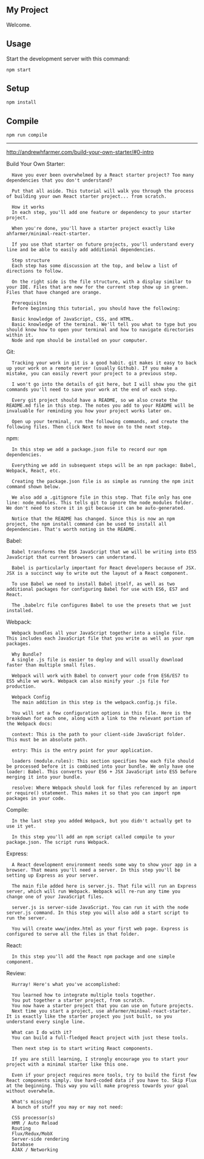 My Project
---

Welcome.

Usage
---

Start the development server with this command:

```
npm start
```


Setup
---

```
npm install
```

Compile
---

```
npm run compile
```


_______________________________________________________________________________

http://andrewhfarmer.com/build-your-own-starter/#0-intro

Build Your Own Starter:

      Have you ever been overwhelmed by a React starter project? Too many dependencies that you don't understand?

      Put that all aside. This tutorial will walk you through the process of building your own React starter project... from scratch.

      How it works
      In each step, you'll add one feature or dependency to your starter project.

      When you're done, you'll have a starter project exactly like ahfarmer/minimal-react-starter.

      If you use that starter on future projects, you'll understand every line and be able to easily add additional dependencies.

      Step structure
      Each step has some discussion at the top, and below a list of directions to follow.

      On the right side is the file structure, with a display similar to your IDE. Files that are new for the current step show up in green. Files that have changed are orange.

      Prerequisites
      Before beginning this tutorial, you should have the following:

      Basic knowledge of JavaScript, CSS, and HTML.
      Basic knowledge of the terminal. We'll tell you what to type but you should know how to open your terminal and how to navigate directories within it.
      Node and npm should be installed on your computer.

Git:

      Tracking your work in git is a good habit. git makes it easy to back up your work on a remote server (usually Github). If you make a mistake, you can easily revert your project to a previous step.

      I won't go into the details of git here, but I will show you the git commands you'll need to save your work at the end of each step.

      Every git project should have a README, so we also create the README.md file in this step. The notes you add to your README will be invaluable for reminding you how your project works later on.

      Open up your terminal, run the following commands, and create the following files. Then click Next to move on to the next step.

npm:

      In this step we add a package.json file to record our npm dependencies.

      Everything we add in subsequent steps will be an npm package: Babel, Webpack, React, etc.

      Creating the package.json file is as simple as running the npm init command shown below.

      We also add a .gitignore file in this step. That file only has one line: node_modules. This tells git to ignore the node_modules folder. We don't need to store it in git because it can be auto-generated.

      Notice that the README has changed. Since this is now an npm project, the npm install command can be used to install all dependencies. That's worth noting in the README.

Babel:

      Babel transforms the ES6 JavaScript that we will be writing into ES5 JavaScript that current browsers can understand.

      Babel is particularly important for React developers because of JSX. JSX is a succinct way to write out the layout of a React component.

      To use Babel we need to install Babel itself, as well as two additional packages for configuring Babel for use with ES6, ES7 and React.

      The .babelrc file configures Babel to use the presets that we just installed.

Webpack:

      Webpack bundles all your JavaScript together into a single file. This includes each JavaScript file that you write as well as your npm packages.

      Why Bundle?
      A single .js file is easier to deploy and will usually download faster than multiple small files.

      Webpack will work with Babel to convert your code from ES6/ES7 to ES5 while we work. Webpack can also minify your .js file for production.

      Webpack Config
      The main addition in this step is the webpack.config.js file.

      You will set a few configuration options in this file. Here is the breakdown for each one, along with a link to the relevant portion of the Webpack docs:

      context: This is the path to your client-side JavaScript folder. This must be an absolute path.

      entry: This is the entry point for your application.

      loaders (module.rules): This section specifies how each file should be processed before it is combined into your bundle. We only have one loader: Babel. This converts your ES6 + JSX JavaScript into ES5 before merging it into your bundle.

      resolve: Where Webpack should look for files referenced by an import or require() statement. This makes it so that you can import npm packages in your code.

Compile:

      In the last step you added Webpack, but you didn't actually get to use it yet.

      In this step you'll add an npm script called compile to your package.json. The script runs Webpack.

Express:

      A React development environment needs some way to show your app in a browser. That means you'll need a server. In this step you'll be setting up Express as your server.

      The main file added here is server.js. That file will run an Express server, which will run Webpack. Webpack will re-run any time you change one of your JavaScript files.

      server.js is server-side JavaScript. You can run it with the node server.js command. In this step you will also add a start script to run the server.

      You will create www/index.html as your first web page. Express is configured to serve all the files in that folder.

React:  

      In this step you'll add the React npm package and one simple component.

Review:

      Hurray! Here's what you've accomplished:

      You learned how to integrate multiple tools together.
      You put together a starter project, from scratch.
      You now have a starter project that you can use on future projects.
      Next time you start a project, use ahfarmer/minimal-react-starter. It is exactly like the starter project you just built, so you understand every single line.

      What can I do with it?
      You can build a full-fledged React project with just these tools.

      Then next step is to start writing React components.

      If you are still learning, I strongly encourage you to start your project with a minimal starter like this one.

      Even if your project requires more tools, try to build the first few React components simply. Use hard-coded data if you have to. Skip Flux at the beginning. This way you will make progress towards your goal without overwhelm.

      What's missing?
      A bunch of stuff you may or may not need:

      CSS processor(s)
      HMR / Auto Reload
      Routing
      Flux/Redux/MobX
      Server-side rendering
      Database
      AJAX / Networking
